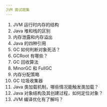```yaml
---
JVM 面试题集
---
```


1. JVM 运行时内存的结构
2. Java 堆和栈的区别
3. 内存泄露和内存溢出
4. Java 的四种引用
5. GC 如何判断对象死活？
6. GCRoot 有哪些？
7. GC 回收算法
8. MinorGC 和 FullGC
9. 内存分配策略
10. GC 垃圾收集器
11. Java 类加载机制，哪些情况能触发类加载？
12. Java 对象结构及其创建过程，如何定位对象？
13. JVM 编译优化有了解吗？